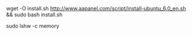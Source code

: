 wget -O install.sh http://www.aapanel.com/script/install-ubuntu_6.0_en.sh && sudo bash install.sh

sudo lshw -c memory

